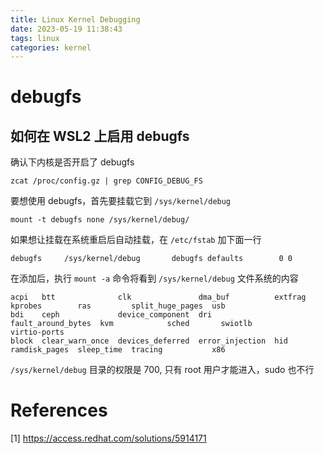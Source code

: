 ```yaml
---
title: Linux Kernel Debugging
date: 2023-05-19 11:38:43
tags: linux
categories: kernel
---
```


# debugfs

## 如何在 WSL2 上启用 debugfs

确认下内核是否开启了 debugfs

```
zcat /proc/config.gz | grep CONFIG_DEBUG_FS
```

要想使用 debugfs，首先要挂载它到 `/sys/kernel/debug`

```
mount -t debugfs none /sys/kernel/debug/
```

如果想让挂载在系统重启后自动挂载，在 `/etc/fstab` 加下面一行

```
debugfs     /sys/kernel/debug       debugfs defaults        0 0
```

在添加后，执行 `mount -a` 命令将看到 `/sys/kernel/debug` 文件系统的内容

```
acpi   btt              clk               dma_buf          extfrag             kprobes        ras         split_huge_pages  usb
bdi    ceph             device_component  dri              fault_around_bytes  kvm            sched       swiotlb           virtio-ports
block  clear_warn_once  devices_deferred  error_injection  hid                 ramdisk_pages  sleep_time  tracing           x86
```

`/sys/kernel/debug` 目录的权限是 700, 只有 root 用户才能进入，sudo 也不行

# References

[1] https://access.redhat.com/solutions/5914171

